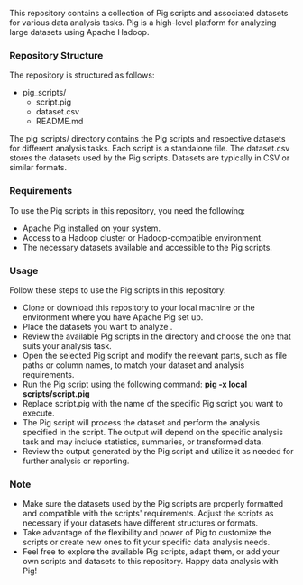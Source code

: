 This repository contains a collection of Pig scripts and associated datasets for various data analysis tasks. Pig is a high-level platform for analyzing large datasets using Apache Hadoop.

### Repository Structure
The repository is structured as follows:

- pig_scripts/
   - script.pig
   - dataset.csv
   - README.md
   
The pig_scripts/ directory contains the Pig scripts and respective datasets for different analysis tasks. Each script is a standalone file. The dataset.csv stores the datasets used by the Pig scripts. Datasets are typically in CSV or similar formats.

### Requirements
To use the Pig scripts in this repository, you need the following:
- Apache Pig installed on your system.
- Access to a Hadoop cluster or Hadoop-compatible environment.
- The necessary datasets available and accessible to the Pig scripts.
  
### Usage
Follow these steps to use the Pig scripts in this repository:
- Clone or download this repository to your local machine or the environment where you have Apache Pig set up.
- Place the datasets you want to analyze .
- Review the available Pig scripts in the directory and choose the one that suits your analysis task.
- Open the selected Pig script and modify the relevant parts, such as file paths or column names, to match your dataset and analysis requirements.
- Run the Pig script using the following command:
__pig -x local scripts/script.pig__
- Replace script.pig with the name of the specific Pig script you want to execute.
- The Pig script will process the dataset and perform the analysis specified in the script. The output will depend on the specific analysis task and may include statistics, summaries, or transformed data.
- Review the output generated by the Pig script and utilize it as needed for further analysis or reporting.

### Note
- Make sure the datasets used by the Pig scripts are properly formatted and compatible with the scripts' requirements. Adjust the scripts as necessary if your datasets have different structures or formats.
- Take advantage of the flexibility and power of Pig to customize the scripts or create new ones to fit your specific data analysis needs.
- Feel free to explore the available Pig scripts, adapt them, or add your own scripts and datasets to this repository. Happy data analysis with Pig!
